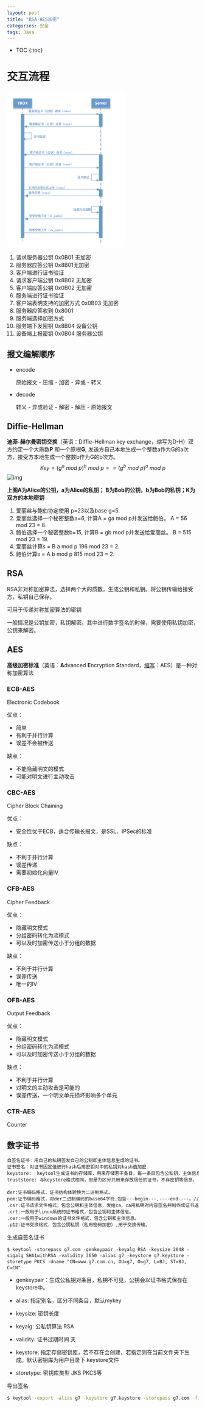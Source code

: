 ```yaml
---
layout: post
title: "RSA-AES加密"
categories: 安全
tags: Java
---
```


* TOC
{:toc}

# 交互流程

<img src="./static/img/RSA-AES.assets/image-20200914175138272.png" alt="image-20200914175138272" style="zoom:40%;" />

1. 请求服务器公钥 0x0B01 无加密
2. 服务器应答公钥 0x8B01无加密
3. 客户端进行证书验证
4. 请求客户端公钥 0x8B02 无加密
5. 客户端应答公钥 0x0B02 无加密
6. 服务端进行证书验证
7. 客户端表明支持的加密方式 0x0B03 无加密
8. 服务器应答收到 0x8001
9. 服务端选择加密方式
10. 服务端下发密钥 0x8B04 设备公钥
11. 设备端上报密钥 0x0B04 服务器公钥

## 报文编解顺序

- encode

  原始报文 - 压缩 - 加密 - 异或 - 转义

- decode

  转义 - 异或验证 - 解密 - 解压 - 原始报文

##  Diffie-Hellman

**迪菲-赫尔曼密钥交换**（英语：Diffie–Hellman key exchange，缩写为D-H）双方约定一个大质数**P** 和一个原根**G**, 发送方自己本地生成一个整数a作为G的a次方，接受方本地生成一个整数b作为G的b次方。
$$
Key = (g^a \:mod\: p)^b \:mod\: p == (g^b \:mod\: p) ^ a \:mod\: p
$$
![img](https://upload.wikimedia.org/wikipedia/commons/thumb/1/13/Diffie-Hellman-Schl%C3%BCsselaustausch.svg/400px-Diffie-Hellman-Schl%C3%BCsselaustausch.svg.png)

**上图A为Alice的公钥，a为Alice的私钥； B为Bob的公钥，b为Bob的私钥；K为双方的本地密钥**

1. 爱丽丝与鲍伯协定使用 p=23以及base g=5.
2. 爱丽丝选择一个秘密整数a=6, 计算A = ga mod p并发送给鲍伯。
   A = 56 mod 23 = 8.
3. 鲍伯选择一个秘密整数b=15, 计算B = gb mod p并发送给爱丽丝。
   B = 515 mod 23 = 19.
4. 爱丽丝计算s = B a mod p
   196 mod 23 = 2.
5. 鲍伯计算s = A b mod p
   815 mod 23 = 2.

## RSA

RSA非对称加密算法，选择两个大的质数，生成公钥和私钥。将公钥传输给接受方，私钥自己保存。

可用于传递对称加密算法的密钥

一般情况是公钥加密，私钥解密。其中进行数字签名的时候，需要使用私钥加密，公钥来解密。

## AES

**高级加密标准**（英语：**A**dvanced **E**ncryption **S**tandard，[缩写](https://zh.wikipedia.org/wiki/缩写)：AES）是一种对称加密算法

### ECB-AES

Electronic Codebook

优点：

- 简单
- 有利于并行计算
- 误差不会被传送

缺点：

- 不能隐藏明文的模式
- 可能对明文进行主动攻击

### CBC-AES

Cipher Block Chaining

优点：

- 安全性优于ECB，适合传输长报文，是SSL、IPSec的标准

缺点：

- 不利于并行计算
- 误差传递
- 需要初始化向量IV

### CFB-AES

Cipher Feedback

优点：

- 隐藏明文模式
- 分组密码转化为流模式
- 可以及时加密传送小于分组的数据

缺点：

- 不利于并行计算
- 误差传送
- 唯一的IV

### OFB-AES

Output Feedback

优点：

- 隐藏明文模式
- 分组密码转化为流模式
- 可以及时加密传送小于分组的数据

缺点：

- 不利于并行计算
- 对明文的主动攻击是可能的
- 误差传送，一个明文单元损坏影响多个单元

### CTR-AES

Counter

## 数字证书

```bash
自签名证书：用自己的私钥签发自己的公钥即主体信息生成的证书。
证书签名：对证书固定值进行hash后用密钥对中的私钥对hash值加密
keystore:  keytool生成证书的存储库，用来存储若干条目，每一条目包含公私钥，主体信息等。默认为用户目录下.keystore,相当于一个有密码保护的文件。
truststore: 与keystore格式相同，但是为区分只用来存放信任的证书，不存密钥等信息。

der:证书编码格式，证书结构体转换为二进制格式。
pem:证书编码格式，对der二进制编码的base64字符,包含---begin---,----end----。// 命令中加-rfc可打印和生成此类文件
.csr:证书请求文件格式，包含公钥和主体信息，发给ca，ca用私钥对内容签名并制作成证书返回。keytool在生成csr文件时需要指定证书（即公钥与主体信息）。
.crt:一般用于linux系统的证书格式，包含公钥和主体信息。
.cer:一般用于windows的证书文件格式，包含公钥和主体信息。
.p12:证书交换格式，包含公钥私钥（私用密码加密）,用于交换传输。
```

生成自签名证书

```ba
$ keytool -storepass g7.com -genkeypair -keyalg RSA -keysize 2048 -sigalg SHA1withRSA -validity 3650 -alias g7 -keystore g7.keystore -storetype PKCS -dname "CN=www.g7.com.cn, OU=g7, O=g7, L=BJ, ST=BJ, C=CN"
```

- genkeypair：生成公私钥对条目，私钥不可见，公钥会以证书格式保存在keystore中。

- alias: 指定别名，区分不同条目，默认mykey

- keysize: 密钥长度

- keyalg: 公私钥算法 RSA

- validity: 证书过期时间 天

- keystore: 指定存储密钥库，若不存在会创建，若指定则在当前文件夹下生成。默认密钥库为用户目录下.keystore文件

- storetype: 密钥库类型  JKS PKCS等

导出签名

```bash
$ keytool -export -alias g7 -keystore g7.keystore -storepass g7.com -file g7.crt
```
